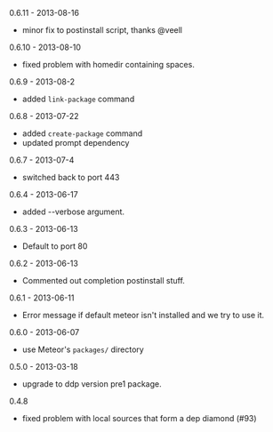 0.6.11 - 2013-08-16
  - minor fix to postinstall script, thanks @veell

0.6.10 - 2013-08-10
  - fixed problem with homedir containing spaces.

0.6.9 - 2013-08-2
  - added `link-package` command

0.6.8 - 2013-07-22
  - added `create-package` command
  - updated prompt dependency

0.6.7 - 2013-07-4
  - switched back to port 443

0.6.4 - 2013-06-17
  - added --verbose argument.

0.6.3 - 2013-06-13
  - Default to port 80

0.6.2 - 2013-06-13
  - Commented out completion postinstall stuff.

0.6.1 - 2013-06-11
  - Error message if default meteor isn't installed and we try to use it.

0.6.0 - 2013-06-07
  - use Meteor's `packages/` directory

0.5.0 - 2013-03-18
  - upgrade to ddp version pre1 package.

0.4.8
  - fixed problem with local sources that form a dep diamond (#93)